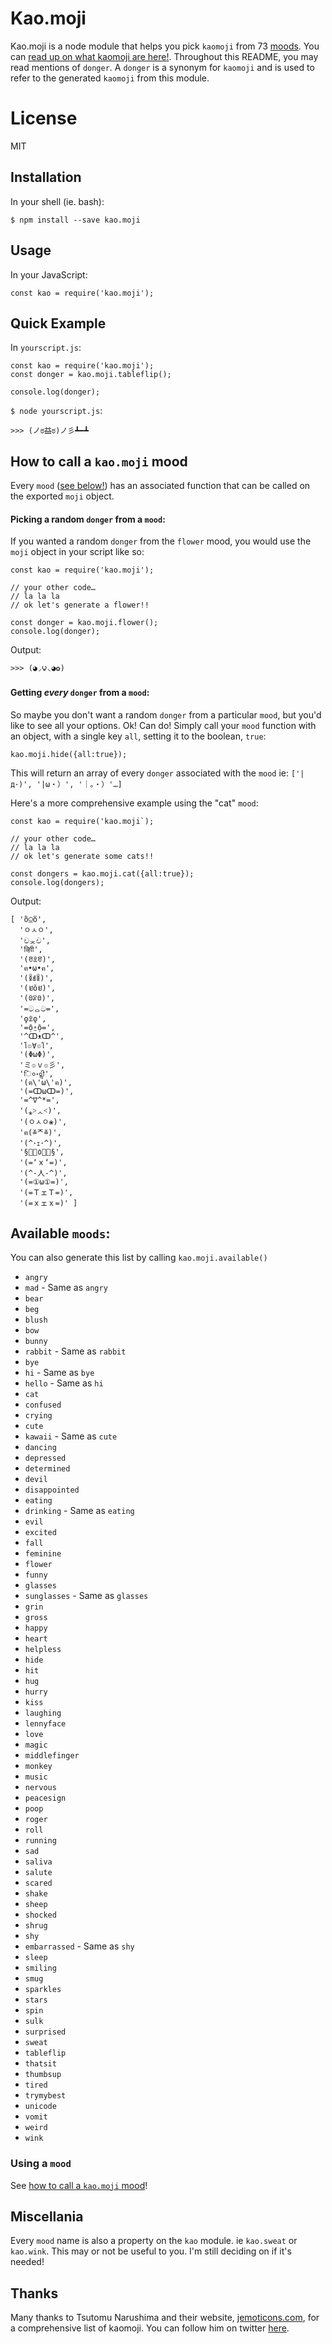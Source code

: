 # Kao.moji

Kao.moji is a node module that helps you pick `kaomoji` from 73 [moods](#available-moods). You can [read up on what kaomoji are here!](http://japaneseemoticons.me/the-different-kinds-of-japanese-emoticons/). Throughout this README, you may read mentions of `donger`. A `donger` is a synonym for `kaomoji` and is used to refer to the generated `kaomoji` from this module.

# License
MIT

## Installation

In your shell (ie. bash):

```$ npm install --save kao.moji```

## Usage

In your JavaScript:

```const kao = require('kao.moji');```


## Quick Example

In `yourscript.js`:
```
const kao = require('kao.moji');
const donger = kao.moji.tableflip();

console.log(donger);
```

```$ node yourscript.js```:

```
>>> (ノಠ益ಠ)ノ彡┻━┻
```

## How to call a `kao.moji` mood

Every `mood` ([see below!](#available-moods)) has an associated function that can be called on the exported `moji` object.

#### Picking a random `donger` from a `mood`:

If you wanted a random `donger` from the `flower` mood, you would use the `moji` object in your script like so:

```
const kao = require('kao.moji');

// your other code…
// la la la
// ok let's generate a flower!!

const donger = kao.moji.flower();
console.log(donger);
```

Output:
```
>>> (◕◞౪◟◕✿)
```

#### Getting *every* `donger` from a `mood`:

So maybe you don't want a random `donger` from a particular `mood`, but you'd like to see all your options. Ok! Can do! Simply call your `mood` function with an object, with a single key `all`, setting it to the boolean, `true`:

`kao.moji.hide({all:true});`

This will return an array of every `donger` associated with the `mood` ie:
`['|д･)', '|ω・）', '｜。・）'…]`

Here's a more comprehensive example using the "cat" `mood`:

```
const kao = require('kao.moji`);

// your other code…
// la la la
// ok let's generate some cats!!

const dongers = kao.moji.cat({all:true});
console.log(dongers);
```

Output:
```
[ 'ὃ⍜ὅ',
  'ㅇㅅㅇ',
  'චᆽච',
  'ऴिाी',
  '(ꀄꀾꀄ)',
  'ฅ•ω•ฅ',
  '(ꅈꇅꅈ)',
  '(ꀂǒꀂ)',
  '(ꃪꄳꃪ)',
  '=ටᆼට=',
  'ʘ̥ꀾʘ̥',
  '=ộ⍛ộ=',
  '^ↀᴥↀ^',
  'โ๏∀๏ใ',
  '(ΦωΦ)',
  'ミ๏ｖ๏彡',
  'ि०॰०ॢी',
  '(ฅ\'ω\'ฅ)',
  '(=ↀωↀ=)',
  '=^∇^*=',
  '(⁎˃ᆺ˂)',
  '(ㅇㅅㅇ❀)',
  'ฅ(≚ᄌ≚)',
  '(^･ｪ･^)',
  '§ꊘ⃑٥ꊘ⃐§',
  '(=‘ｘ‘=)',
  '(^-人-^)',
  '(=①ω①=)',
  '(=ＴェＴ=)',
  '(=ｘェｘ=)' ]
```

## Available `moods`:

You can also generate this list by calling `kao.moji.available()`

* `angry`
* `mad` - Same as `angry`
* `bear`
* `beg`
* `blush`
* `bow`
* `bunny`
* `rabbit` - Same as `rabbit`
* `bye`
* `hi` - Same as `bye`
* `hello` - Same as `hi`
* `cat`
* `confused`
* `crying`
* `cute`
* `kawaii` - Same as `cute`
* `dancing`
* `depressed`
* `determined`
* `devil`
* `disappointed`
* `eating`
* `drinking` - Same as `eating`
* `evil`
* `excited`
* `fall`
* `feminine`
* `flower`
* `funny`
* `glasses`
* `sunglasses` - Same as `glasses`
* `grin`
* `gross`
* `happy`
* `heart`
* `helpless`
* `hide`
* `hit`
* `hug`
* `hurry`
* `kiss`
* `laughing`
* `lennyface`
* `love`
* `magic`
* `middlefinger`
* `monkey`
* `music`
* `nervous`
* `peacesign`
* `poop`
* `roger`
* `roll`
* `running`
* `sad`
* `saliva`
* `salute`
* `scared`
* `shake`
* `sheep`
* `shocked`
* `shrug`
* `shy`
* `embarrassed` - Same as `shy`
* `sleep`
* `smiling`
* `smug`
* `sparkles`
* `stars`
* `spin`
* `sulk`
* `surprised`
* `sweat`
* `tableflip`
* `thatsit`
* `thumbsup`
* `tired`
* `trymybest`
* `unicode`
* `vomit`
* `weird`
* `wink`

### Using a `mood`

See [how to call a `kao.moji` mood](#how-to-call-a-kaomoji-mood)!

## Miscellania

Every `mood` name is also a property on the `kao` module. ie `kao.sweat` or `kao.wink`.
This may or not be useful to you. I'm still deciding on if it's needed!

## Thanks

Many thanks to Tsutomu Narushima and their website, [jemoticons.com](http://www.jemoticons.com/), for a comprehensive list of kaomoji. You can follow him on twitter [here](https://twitter.com/JapanEmoticons).